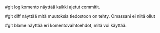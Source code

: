 #git log komento näyttää kaikki ajetut commitit.

#git diff näyttää mitä muutoksia tiedostoon on tehty. Omassani ei niitä ollut

#git blame näyttää eri komentovaihtoehdot, mitä voi käyttää.
